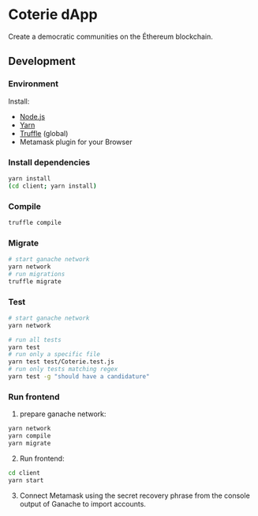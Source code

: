 # Coterie dApp

Create a democratic communities on the Éthereum blockchain.


## Development

### Environment

Install:

* [Node.js](https://nodejs.org/en/download/)
* [Yarn](https://classic.yarnpkg.com/en/docs/install)
* [Truffle](https://www.trufflesuite.com/docs/truffle/getting-started/installation) (global)
* Metamask plugin for your Browser

### Install dependencies

```sh
yarn install
(cd client; yarn install)
```

### Compile

```sh
truffle compile
```

### Migrate

```sh
# start ganache network
yarn network
# run migrations
truffle migrate
```

### Test

```sh
# start ganache network
yarn network
```
```sh
# run all tests
yarn test
# run only a specific file
yarn test test/Coterie.test.js
# run only tests matching regex
yarn test -g "should have a candidature"
```

### Run frontend

1. prepare ganache network:

```sh
yarn network
yarn compile
yarn migrate
```

2. Run frontend:

```sh
cd client
yarn start
```

3. Connect Metamask using the secret recovery phrase from the console output of Ganache to import accounts.

